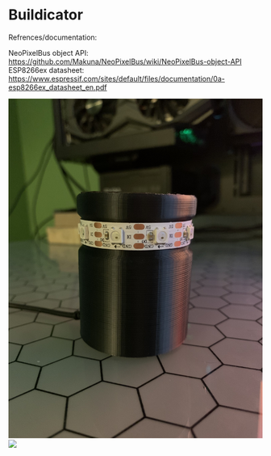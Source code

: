 # Buildicator

Refrences/documentation:

NeoPixelBus object API:  https://github.com/Makuna/NeoPixelBus/wiki/NeoPixelBus-object-API
ESP8266ex datasheet: https://www.espressif.com/sites/default/files/documentation/0a-esp8266ex_datasheet_en.pdf


<img src="images/Buildicator.jpg">
<br/>
<img src="Buildicator_State_Previously_Successfull_and_currently_building_demo.gif">